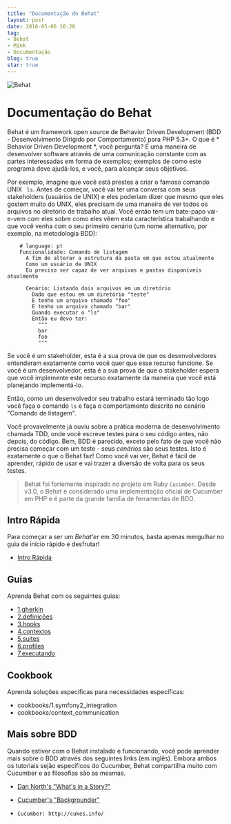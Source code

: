 ```yaml
---
title: "Documentação do Behat"
layout: post
date: 2016-05-06 16:20
tag:
- Behat
- Mink
- Documentação
blog: true
star: true
---
```


![Behat](https://dl.dropboxusercontent.com/u/282797/behat/behat.png)

Documentação do Behat
=====================

Behat é um framework open source de Behavior Driven Development (BDD - Desenvolvimento Dirigido por Comportamento) para PHP 5.3+.
O que é * Behavior Driven Development *, você pergunta? É uma maneira de desenvolver software
através de uma comunicação constante com as partes interessadas em forma de exemplos;
exemplos de como este programa deve ajudá-los, e você, para alcançar seus objetivos.

Por exemplo, imagine que você está prestes a criar o famoso comando UNIX `` ls``.
Antes de começar, você vai ter uma conversa com seus stakeholders (usuários de UNIX) e eles poderiam dizer que mesmo que eles gostem muito do UNIX, eles precisam de uma maneira de ver todos os arquivos no diretório de trabalho atual. Você então tem um bate-papo vai-e-vem com eles sobre como eles vêem esta característica trabalhando e que você venha com o seu primeiro cenário (um nome alternativo, por exemplo, na metodologia BDD):

```gherkin
    # language: pt
    Funcionalidade: Comando de listagem
      A fim de alterar a estrutura da pasta em que estou atualmente
      Como um usuário de UNIX
      Eu preciso ser capaz de ver arquivos e pastas disponíveis atualmente

      Cenário: Listando dois arquivos em um diretório
        Dado que estou em um diretório "teste"
        E tenho um arquivo chamado "foo"
        E tenho um arquivo chamado "bar"
        Quando executar o "ls"
        Então eu devo ter:
          """
          bar
          foo
          """
```

Se você é um stakeholder, esta é a sua prova de que os desenvolvedores entenderam exatamente como você quer que esse
recurso funcione. Se você é um desenvolvedor, esta é a sua prova de que o stakeholder espera que você implemente este
recurso exatamente da maneira que você está planejando implementá-lo.

Então, como um desenvolvedor seu trabalho estará terminado tão logo você faça o comando ``ls`` e faça o comportamento descrito no cenário "Comando de listagem".

Você provavelmente já ouviu sobre a prática moderna de desenvolvimento chamada TDD, onde você escreve testes para o seu
código antes, não depois, do código. Bem, BDD é parecido, exceto pelo fato de que você não precisa começar com um teste - seus *cenários* são seus testes. Isto é exatamente o que o Behat faz! Como você vai ver, Behat é fácil de aprender, rápido de usar e vai trazer a diversão de volta para os seus testes.

> Behat foi fortemente inspirado no projeto em Ruby `Cucumber`. 
> Desde v3.0, o Behat é considerado uma implementação oficial 
> de Cucumber em PHP e é parte da grande família de ferramentas de BDD.


Intro Rápida
------------

Para começar a ser um *Behat'er* em 30 minutos, basta apenas mergulhar no guia de início rápido e desfrutar!

* [Intro Rápida](https://dgosantos89.github.io/introducao-rapida/)

Guias
-----

Aprenda Behat com os seguintes guias:

* [1.gherkin](https://dgosantos89.github.io/sintaxe-gherkin/)
* [2.definições](http://dgosantos89.github.io/definicoes/)
* [3.hooks](http://dgosantos89.github.io/hooks/)
* [4.contextos](http://dgosantos89.github.io/contextos/)
* [5.suites](http://dgosantos89.github.io/suites/)
* [6.profiles](http://dgosantos89.github.io/perfis/)
* [7.executando](http://dgosantos89.github.io/executando/)

Cookbook
--------

Aprenda soluções específicas para necessidades específicas:

* cookbooks/1.symfony2_integration
* cookbooks/context_communication

Mais sobre BDD
--------------

Quando estiver com o Behat instalado e funcionando, você pode aprender mais sobre o BDD através dos seguintes links (em inglês). Embora ambos os tutoriais sejão específicos do Cucumber, Behat compartilha muito com Cucumber e as filosofias são as mesmas.

* [Dan North's "What's in a Story?"](http://dannorth.net/whats-in-a-story/)
* [Cucumber's "Backgrounder"](https://github.com/cucumber/cucumber/wiki/Cucumber-Backgrounder)

* `Cucumber: http://cukes.info/`

